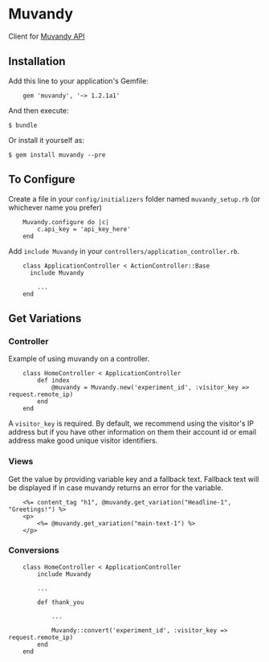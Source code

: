 # Muvandy

Client for [Muvandy API](http://muvandy.com)

## Installation

Add this line to your application's Gemfile:

		gem 'muvandy', '~> 1.2.1a1'

And then execute:

    $ bundle

Or install it yourself as:

    $ gem install muvandy --pre

## To Configure

Create a file in your `config/initializers` folder named `muvandy_setup.rb` (or whichever name you prefer)

 		Muvandy.configure do |c|
			c.api_key = 'api_key_here'
		end

Add `include Muvandy` in your `controllers/application_controller.rb`.

		class ApplicationController < ActionController::Base
		  include Muvandy
		
			...
		end


## Get Variations

### Controller

Example of using muvandy on a controller. 

		class HomeController < ApplicationController
			def index
				@muvandy = Muvandy.new('experiment_id', :visitor_key => request.remote_ip)
			end
		end

A `visitor_key` is required. By default, we recommend using the visitor's IP address but if you have other information on them their account id or email address make good unique visitor identifiers.

### Views

Get the value by providing variable key and a fallback text. Fallback text will be displayed if in case muvandy returns an error for the variable.

		<%= content_tag "h1", @muvandy.get_variation("Headline-1", "Greetings!") %>
		<p>
			<%= @muvandy.get_variation("main-text-1") %>
		</p>

### Conversions

		class HomeController < ApplicationController
			include Muvandy
			
			...
			
			def thank_you
			
				...
				
				Muvandy::convert('experiment_id', :visitor_key => request.remote_ip)
			end
		end

